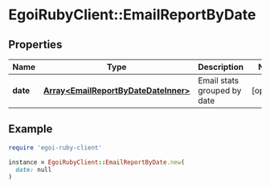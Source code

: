 # EgoiRubyClient::EmailReportByDate

## Properties

| Name | Type | Description | Notes |
| ---- | ---- | ----------- | ----- |
| **date** | [**Array&lt;EmailReportByDateDateInner&gt;**](EmailReportByDateDateInner.md) | Email stats grouped by date | [optional] |

## Example

```ruby
require 'egoi-ruby-client'

instance = EgoiRubyClient::EmailReportByDate.new(
  date: null
)
```

